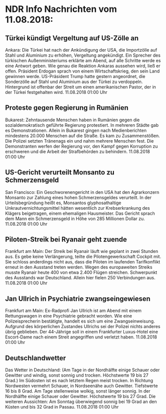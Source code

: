 # NDR Info Nachrichten vom 11.08.2018:


## Türkei kündigt Vergeltung auf US-Zölle an
Ankara: Die Türkei hat nach der Ankündigung der USA, die Importzölle auf Stahl und Aluminium zu erhöhen, Vergeltung angekündigt. Ein Sprecher des türkischen Außenministeriums erklärte am Abend, auf alle Schritte werde es eine Antwort geben. Wie genau die Reaktion Ankaras aussehen wird, ließ er offen. Präsident Erdogan sprach von einem Wirtschaftskrieg, den sein Land gewinnen werde. US-Präsident Trump hatte gestern angeordnet, die Sonderzölle auf Stahl und Aluminium aus der Türkei zu verdoppeln. Hintergrund ist offenbar der Streit um einen amerikanischen Pastor, der in der Türkei festgehalten wird. 11.08.2018 01:00 Uhr 

## Proteste gegen Regierung in Rumänien
Bukarest: Zehntausende Menschen haben in Rumänien gegen die sozialdemokratisch geführte Regierung protestiert. In mehreren Städte gab es Demonstrationen. Allein in Bukarest gingen nach Medienberichten mindestens 20.000 Menschen auf die Straße. Es kam zu Zusammenstößen. Die Polizei setzten Tränenags ein und nahm mehrere Menschen fest. Die Demonstranten werfen der Regierung vor, den Kampf gegen Korruption zu erschweren und die Arbeit der Strafbehörden zu behindern. 11.08.2018 01:00 Uhr 

## US-Gericht verurteilt Monsanto zu Schmerzensgeld
San Francisco: Ein Geschworenengericht in den USA hat den Agrarkonzern Monsanto zur Zahlung eines hohen Schmerzensgeldes verurteilt. In der Urteilsbegründung heißt es, Monsantos glyphosathaltige Unkrautvernichtungsmittel hätten wesentlich zur Krebserkrankung des Klägers beigetragen, einem ehemaligen Hausmeister. Das Gericht sprach dem Mann ein Schmerzensgeld in Höhe von 285 Millionen Dollar zu. 11.08.2018 01:00 Uhr 

## Piloten-Streik bei Ryanair geht zuende
Frankfurt am Main: Der Streik bei Ryanair läuft wie geplant in zwei Stunden aus. Es gebe keine Verlängerung, teilte die Pilotengewerkschaft Cockpit mit. Sie schloss anderdings nicht aus, dass die Piloten im laufenden Tarifkonflikt erneut in den Ausstand treten werden. Wegen des europaweiten Streiks musste Ryanair heute 400 von etwa 2.400 Flügen streichen. Schwerpunkt des Ausstands war Deutschland. Allein hier fielen 250 Verbindungen aus. 11.08.2018 01:00 Uhr 

## Jan Ullrich in Psychiatrie zwangseingewiesen
Frankfurt am Main: Ex-Radprofi Jan Ullrich ist am Abend mit einem Rettungswagen in eine Psychiatrie gebracht worden. Wie eine Polizeisprecherin bestätigte, handelt es sich um eine Zwangseinweisung. Aufgrund des körperlichen Zustandes Ullrichs sei der Polizei nichts anderes übrig geblieben. Der 44-Jährige soll in einem Frankfurter Luxus-Hotel eine Escort-Dame nach einem Streit angegriffen und verletzt haben. 11.08.2018 01:00 Uhr 

## Deutschlandwetter
Das Wetter in Deutschland:
(Am Tage in der Nordhälfte einige Schauer oder Gewitter und windig, sonst sonnig und trocken. Höchstwerte 19 bis 27 Grad.) Im Südosten ist es nach letztem Regen meist trocken. In Richtung Nordwesten vermehrt Schauer, in Nordseenähe auch Gewitter. Tiefstwerte 16 bis 8 Grad. Am Tage stellenweise wolkig, sonst länger sonnig. In der Nordhälfte einige Schauer oder Gewitter. Höchstwerte 19 bis 27 Grad. Die weiteren Aussichten: Am Sonntag überwiegend sonnig bei 19 Grad an den Küsten und bis 32 Grad in Passau. 11.08.2018 01:00 Uhr 
